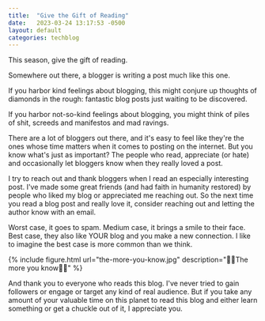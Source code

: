 ```yaml
---
title:  "Give the Gift of Reading"
date:   2023-03-24 13:17:53 -0500
layout: default
categories: techblog
---
```


This season, give the gift of reading.

<!-- readmore -->

Somewhere out there, a blogger is writing a post much like this one.

If you harbor kind feelings about blogging, this might conjure up thoughts of diamonds in the rough: fantastic blog posts just waiting to be discovered.

If you harbor not-so-kind feelings about blogging, you might think of piles of shit, screeds and manifestos and mad ravings.

There are a lot of bloggers out there, and it's easy to feel like they're the ones whose time matters when it comes to posting on the internet.
But you know what's just as important? The people who read, appreciate (or hate) and occasionally let bloggers know when they really loved a post.

I try to reach out and thank bloggers when I read an especially interesting post.
I've made some great friends (and had faith in humanity restored) by people who liked my blog or appreciated me reaching out.
So the next time you read a blog post and really love it, consider reaching out and letting the author know with an email.

Worst case, it goes to spam.
Medium case, it brings a smile to their face.
Best case, they also like YOUR blog and you make a new connection. I like to imagine the best case is more common than we think.

{% include figure.html url="the-more-you-know.jpg" description="🌈🌟The more you know🌈🌟" %}

And thank you to everyone who reads this blog. I've never tried to gain followers or engage or target any kind of real audience. But if you take any amount of your valuable time on this planet to read this blog and either learn something or get a chuckle out of it, I appreciate you.